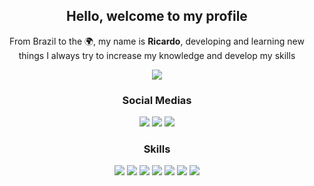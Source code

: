 <!--
**RicardoBrasileiro/RicardoBrasileiro** is a ✨ _special_ ✨ repository because its `README.md` (this file) appears on your GitHub profile.
-->
<h2 align="center">Hello, welcome to my profile</h2>

<p align="center">From Brazil to the 🌍, my name is <strong>Ricardo</strong>, developing and learning new things I always try to increase my knowledge and develop my skills</p>

<p align="center">
  <img src="https://github-readme-stats.vercel.app/api?username=ricardobgx&&show_icons=true&title_color=e63946&icon_color=e63946&text_color=e63946&bg_color=00000000&border_color=e63946">
</p>

<h3 align="center">Social Medias</h3>

<p align="center">
  <a href="https://www.linkedin.com/in/ricardobgx"><img src="https://img.shields.io/badge/linkedin-%230077B5.svg?&style=for-the-badge&logo=linkedin&logoColor=white"></a>
  <a href="https://twitter.com/ricardobgx"><img src="https://img.shields.io/badge/twitter-%231DA1F2.svg?&style=for-the-badge&logo=twitter&logoColor=white"></a>
  <a href="https://www.instagram.com/ricardobgx"><img src="https://img.shields.io/badge/instagram-%23E4405F.svg?&style=for-the-badge&logo=instagram&logoColor=white"></a>
</p>

<h3 align="center">Skills</h3>

<p align="center">
  <img src="https://img.shields.io/badge/HTML5-E34F26?style=for-the-badge&logo=html5&logoColor=white">
  <img src="https://img.shields.io/badge/CSS3-1572B6?style=for-the-badge&logo=css3&logoColor=white">
  <img src="https://img.shields.io/badge/JavaScript-F7DF1E?style=for-the-badge&logo=javascript&logoColor=black">
  <img src="https://img.shields.io/badge/C-00599C?style=for-the-badge&logo=c&logoColor=white">
  <img src="https://img.shields.io/badge/React_Native-20232A?style=for-the-badge&logo=react&logoColor=61DAFB">
  <img src="https://img.shields.io/badge/React-20232A?style=for-the-badge&logo=react&logoColor=61DAFB">
  <img src="https://img.shields.io/badge/Vue.js-35495E?style=for-the-badge&logo=vue.js&logoColor=4FC08D">
</p>
